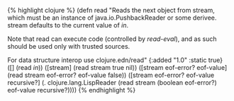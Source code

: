 {% highlight clojure %}
(defn read
  "Reads the next object from stream, which must be an instance of
  java.io.PushbackReader or some derivee.  stream defaults to the
  current value of *in*.

  Note that read can execute code (controlled by *read-eval*),
  and as such should be used only with trusted sources.

  For data structure interop use clojure.edn/read"
  {:added "1.0"
   :static true}
  ([]
   (read *in*))
  ([stream]
   (read stream true nil))
  ([stream eof-error? eof-value]
   (read stream eof-error? eof-value false))
  ([stream eof-error? eof-value recursive?]
   (. clojure.lang.LispReader (read stream (boolean eof-error?) eof-value recursive?))))
{% endhighlight %}
